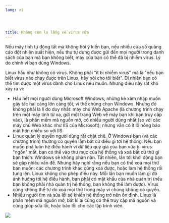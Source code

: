 ```yaml
---
lang: vi




title: Không còn lo lắng về virus nữa
---
```


Nếu máy tính tự động tắt mà không hỏi ý kiến bạn, nếu nhiều cửa sổ quảng cáo đột 
nhiên xuất hiện, nếu thư tự dưng được gửi đến mọi người trong danh sách của bạn 
mà bạn không biết, máy của bạn có thể đã bị nhiễm virus. Lý do chính vì bạn dùng Windows.

Linux hầu như không có virus. Không phải "ít bị nhiễm virus" mà là "nếu bạn biết 
virus nào chạy được trên Linux, hãy nói cho tôi biết". Dĩ nhiên bạn có thể tìm được một virus 
dành cho Linux nếu muốn. Nhưng điều này rất khó xảy ra vì:

<ul>

<li>Hầu hết mọi người dùng Microsoft Windows, những kẻ xâm nhập muốn gây tác hại càng lớn 
càng tốt, vì thế chúng chọn Windows. Nhưng đó không phải là lí do duy nhất: máy chủ Web 
Apache (là chương trình chạy trên một máy tính từ xa, gửi một trang Web về máy bạn khi 
bạn truy cập vào), là phần mềm mã nguồn mở, có nhiều người dùng nhất (so với các máy chủ 
Web khác như IIS của Microsoft); nhưng vẫn có ít lỗ hổng bảo mật hơn nhiều so với IIS.</li>

<li>Linux quản lý quyền người dùng rất chặt chẽ. Ở Windows bạn (và các chương trình) thường 
có quyền làm bất cứ điều gì tới hệ thống. Nếu bạn muốn phá luôn hệ điều hành vì 
dữ liệu quý giá của bạn vừa bị virus "ngốn" mất, bạn có thể vào thư mục của hệ thống và xoá bất cứ 
thứ gì bạn thích: Windows sẽ không phàn nàn. Tất nhiên, lần tới khởi động bạn sẽ gặp nhiều vấn đề. 
Nhưng hãy nghĩ rằng nếu bạn có thể xoá mọi thứ bạn muốn: các chương trình khác cũng xoá được, hoặc 
làm hệ thống rối tung lên. Linux không cho phép điều này. Mỗi lần bạn muốn làm gì đó ảnh hưởng tới 
hệ điều hành, bạn phải có mật khẩu của nhà quản trị (nếu bạn không phải nhà quản trị hệ thống, 
bạn không thể làm được). Virus cũng không thể tự do xoá mọi thứ trong máy vì chúng không có quyền.</li>

<li>Nhiều người tìm và sửa lỗi sẽ khiến hệ thống trở nên ổn định. Linux là phần mềm mã nguồn mở, bất kì 
ai cũng có thể truy cập mã nguồn và cùng giúp sửa lỗi, hoặc báo lỗi cho các lập trình viên.</li>

</ul>

<img src="Images/viruses_thumb.png" />




